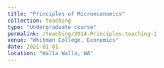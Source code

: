 ```yaml
---
title: "Principles of Microeconomics"
collection: teaching
type: "Undergraduate course"
permalink: /teaching/2014-Principles-teaching-1
venue: "Whitman College, Economics"
date: 2021-01-01
location: "Walla Walla, WA"
---
```


